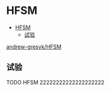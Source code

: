 # HFSM

- [HFSM](#hfsm)
  - [试验](#试验)

[andrew-gresyk/HFSM](https://github.com/andrew-gresyk/HFSM)

## 试验



TODO HFSM 22222222222222222222

